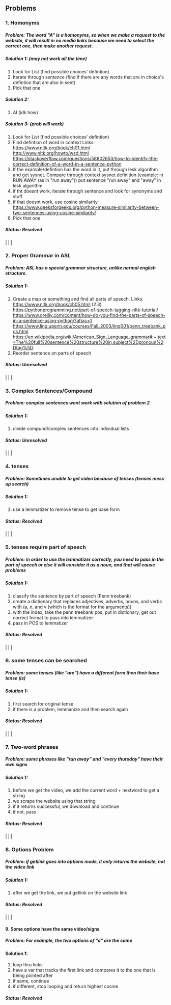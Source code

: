 ## Problems


### 1. Homonyms
##### Problem: The word "A" is a homonyms, so when we make a request to the website, it will result in no media links because we need to select the correct one, then make another request.
##### Solution 1: (may not work all the time)
1. Look for List (find possible choices' defintion)
2. Iterate through sentence (find if there are any words that are in choice's defintion that are also in sent)
3. Pick that one
##### Solution 2:
1. AI (idk how)
##### Solution 3: (prob will work)
1. Look for List (find possible choices' defintion)
2. Find defintion of word in context
Links: https://www.nltk.org/book/ch01.html
http://www.nltk.org/howto/wsd.html
https://stackoverflow.com/questions/58802653/how-to-identify-the-correct-definition-of-a-word-in-a-sentence-python
3. If the example/defintion has the word in it, put through lesk algorithm and get sysnet. Compare through context sysnet definition
(example: in RUN AWAY (as in "run away")) put sentence "run away" and "away" in lesk algorithm
4. if tht doesnt work, iterate through sentence and look for synonyms and stuff
5. if that doesnt work, use cosine similarity
https://www.geeksforgeeks.org/python-measure-similarity-between-two-sentences-using-cosine-similarity/
5. Pick that one

##### Status: Resolved
|
|
|
### 2. Proper Grammar in ASL
##### Problem: ASL has a special grammar structure, unlike normal english structure.
##### Solution 1:
1. Create a map or something and find all parts of speech.
Links:
https://www.nltk.org/book/ch05.html (2.3)
https://pythonprogramming.net/part-of-speech-tagging-nltk-tutorial/
https://www.oreilly.com/content/how-do-you-find-the-parts-of-speech-in-a-sentence-using-python/?afsrc=1
https://www.ling.upenn.edu/courses/Fall_2003/ling001/penn_treebank_pos.html
https://en.wikipedia.org/wiki/American_Sign_Language_grammar#:~:text=The%20full%20sentence%20structure%20in,subject%2Dpronoun%2Dtag%5D.
2. Reorder sentence on parts of speech

##### Status: Unresolved
|
|
|
### 3. Complex Sentences/Compound
##### Problem: complex sentences wont work with solution of problem 2
##### Solution 1:
1. divide compund/complex sentences into individual lists

##### Status: Unresolved
|
|
|
### 4. tenses
##### Problem: Sometimes unable to get video because of tenses (tenses mess up search)
##### Solution 1:
1. use a lemmatizer to remove tense to get base form

##### Status: Resolved
|
|
|
### 5. tenses require part of speech
##### Problem: in order to use the lemmatizer correctly, you need to pass in the part of speech or else it will consider it as a noun, and that will cause problems
##### Solution 1:
1. classify the sentence by part of speech (Penn treebank)
2. create a dictionary that replaces adjectives, adverbs, nouns, and verbs with (a, n, and v (which is the format for the arguments))
3. with the index, take the penn treebank pos, put in dictionary, get out correct format to pass into lemmatizer 
4. pass in POS to lemmatizer  

##### Status: Resolved
|
|
|
### 6. some tenses can be searched
##### Problem: some tenses (like "are") have a different form then their base tense (is)
##### Solution 1:
1. first search for original tense
2. if there is a problem, lemmanize and then search again

##### Status: Resolved
|
|
|
### 7. Two-word phrases
##### Problem: some phrases like "run away" and "every thursday" have their own signs
##### Solution 1:
1. before we get the video, we add the current word  + nextword to get a string
2. we scrape the website using that string
3. if it returns  successful, we download and continue
4. if not, pass

##### Status: Resolved
|
|
|
### 8. Options Problem
##### Problem: if getlink goes into options mode, it only returns the website, not the video link
##### Solution 1:
1. after we get the link, we put getlink on the website link

##### Status: Resolved
|
|
|
#### 9. Some options have the same video/signs
##### Problem: For example, the two options of "a" are the same 
#### Solution 1: 
1. loop thru links
2. have a var that tracks the first link and compares it to the one that is being pointed after
3. if same, continue
4. if different, stop looping and return highest cosine

##### Status: Resolved